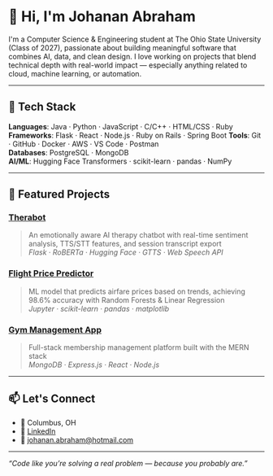 # 👋 Hi, I'm Johanan Abraham

I'm a Computer Science & Engineering student at The Ohio State University (Class of 2027), passionate about building meaningful software that combines AI, data, and clean design. I love working on projects that blend technical depth with real-world impact — especially anything related to cloud, machine learning, or automation.

---

## 🔧 Tech Stack

**Languages**: Java · Python · JavaScript · C/C++ · HTML/CSS · Ruby  
**Frameworks**: Flask · React · Node.js · Ruby on Rails  · Spring Boot
**Tools**: Git · GitHub · Docker · AWS · VS Code · Postman  
**Databases**: PostgreSQL · MongoDB  
**AI/ML**: Hugging Face Transformers · scikit-learn · pandas · NumPy

---

## 💼 Featured Projects

### [Therabot](https://github.com/johananabraham/Therabot)  
> An emotionally aware AI therapy chatbot with real-time sentiment analysis, TTS/STT features, and session transcript export  
*Flask · RoBERTa · Hugging Face · GTTS · Web Speech API*

### [Flight Price Predictor](https://github.com/johananabraham/FlightPricePredictor)  
> ML model that predicts airfare prices based on trends, achieving 98.6% accuracy with Random Forests & Linear Regression  
*Jupyter · scikit-learn · pandas · matplotlib*

### [Gym Management App](https://github.com/johananabraham/GymMembership)  
> Full-stack membership management platform built with the MERN stack  
*MongoDB · Express.js · React · Node.js*

---

## 📫 Let's Connect

- 📍 Columbus, OH  
- 💼 [LinkedIn](https://www.linkedin.com/in/johanangabraham)  
- 📧 johanan.abraham@hotmail.com

---

_“Code like you’re solving a real problem — because you probably are.”_
